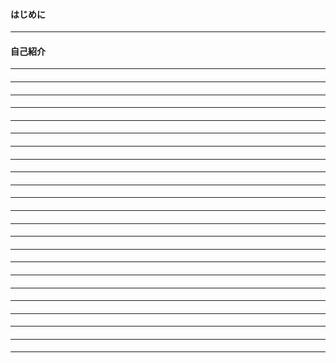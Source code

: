 
#### はじめに

---

#### 自己紹介


---

####


---

####


---

####


---

####


---

####


---

####


---

####


---

####


---

####


---

####


---

####


---

####


---

####


---

####


---

####


---

####


---

####


---

####


---

####


---

####


---

####


---

####


---

